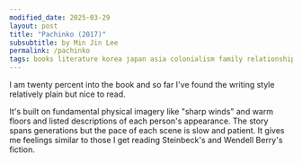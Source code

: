 ```yaml
---
modified_date: 2025-03-29
layout: post
title: "Pachinko (2017)"
subsubtitle: by Min Jin Lee
permalink: /pachinko
tags: books literature korea japan asia colonialism family relationships
---
```


I am twenty percent into the book and so far I've found the writing style relatively plain but nice to read.
<!--more-->
It's built on fundamental physical imagery like "sharp winds" and warm floors and listed descriptions of each person's appearance.
The story spans generations but the pace of each scene is slow and patient.
It gives me feelings similar to those I get reading Steinbeck's and Wendell Berry's fiction.
